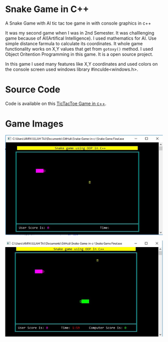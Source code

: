 # Snake Game in C++

A Snake Game with AI tic tac toe game in with console graphics in c++

It was my second game when I was in 2nd Semester. It was challlenging game because of AI(Artifical Intelligence). I used mathematics for AI. Use simple distance farmula to calculate its coordinates. It whole game functionality works on X,Y values that get from ```gotoxy()``` method. I used Object Oritention Programming in this game. It is a open source project.

In this game I used many features like X,Y coordinates and used colors on the console screen used windows library #inculde<windows.h>.

# Source Code
Code is available on this [TicTacToe Game in c++](https://github.com/AminullahTajMuhammad/Tic-Tac-Toe-in-Cpp/blob/master/tictactoe%20using%20c%2B%2B.cpp). 

# Game Images
![snake1](https://raw.githubusercontent.com/AminullahTajMuhammad/Snake-Game-in-c-/master/snake%201.JPG)

![snake2](https://raw.githubusercontent.com/AminullahTajMuhammad/Snake-Game-in-c-/master/snake%202.JPG)
